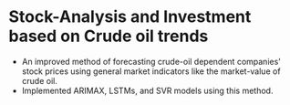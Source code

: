 # Stock-Analysis and Investment based on Crude oil trends
- An improved method of forecasting crude-oil dependent companies' stock prices using general market indicators like the market-value of crude oil.
- Implemented ARIMAX, LSTMs, and SVR models using this method.

